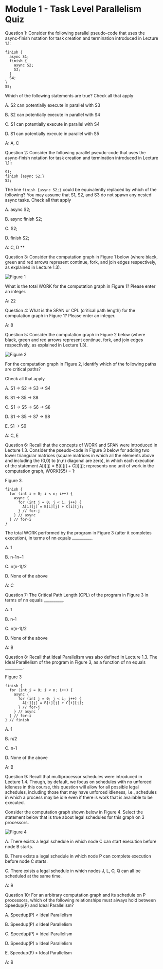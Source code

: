 # Module 1 - Task Level Parallelism Quiz

Question 1: Consider the following parallel pseudo-code that uses the async-finish notation for task creation and termination introduced in Lecture 1.1:
```
finish {
  async S1;
  finish {
    async S2;
    S3;
  }
  S4;
}
S5;
```
Which of the following statements are true? Check all that apply

A. S2 can potentially execute in parallel with S3

B. S2 can potentially execute in parallel with S4

C. S1 can potentially execute in parallel with S4

D. S1 can potentially execute in parallel with S5

A: A, C

Question 2: Consider the following parallel pseudo-code that uses the async-finish notation for task creation and termination introduced in Lecture 1.1::
```
S1;
finish {async S2;}
S3;
```
The line `finish {async S2;}` could be equivalently replaced by which of the following? You may assume that S1, S2, and S3 do not spawn any nested async tasks. Check all that apply

A. async S2;

B. async finish S2;

C. S2;

D. finish S2;

A: C, D **

Question 3: Consider the computation graph in Figure 1 below (where black, green and red arrows represent continue, fork, and join edges respectively, as explained in Lecture 1.3).

![Figure 1](/Parallel_Programming/images/quiz1fig1.jpg "Figure 1")

What is the total WORK for the computation graph in Figure 1? Please enter an integer.

A: 22

Question 4: What is the SPAN or CPL (critical path length) for the computation graph in Figure 1? Please enter an integer.

A: 8

Question 5: Consider the computation graph in Figure 2 below (where black, green and red arrows represent continue, fork, and join edges respectively, as explained in Lecture 1.3).

![Figure 2](/Parallel_Programming/images/quiz1fig2.jpg "Figure 2")

For the computation graph in Figure 2, identify which of the following paths are critical paths?

Check all that apply


A. S1 → S2 → S3 → S4

B. S1 → S5 → S8

C. S1 → S5 → S6 → S8

D. S1 → S5 → S7 → S8

E. S1 → S9

A: C, E

Question 6: Recall that the concepts of WORK and SPAN were introduced in Lecture 1.3. Consider the pseudo-code in Figure 3 below for adding two lower triangular matrices (square matrices in which all the elements above and including the (0,0) to (n,n) diagonal are zero), in which each execution of the statement A[i][j] = B[i][j] + C[i][j]; represents one unit of work in the computation graph, WORK(S5) = 1:

Figure 3.
```
finish {
  for (int i = 0; i < n; i++) {
    async {
      for (int j = 0; j < i; j++) {          
        A[i][j] = B[i][j] + C[i][j];        
      } // for-j      
    } // async
  } // for-i  
}
```
The total WORK performed by the program in Figure 3 (after it completes execution), in terms of nn equals __________.

A. 1

B. n-1n−1

C. n(n-1)/2

D. None of the above

A: C

Question 7: The Critical Path Length (CPL) of the program in Figure 3 in terms of nn equals __________.

A. 1

B. n-1

C. n(n-1)/2

D. None of the above

A: B

Question 8: Recall that Ideal Parallelism was also defined in Lecture 1.3. The Ideal Parallelism of the program in Figure 3, as a function of nn equals _________.

Figure 3
```
finish {    
  for (int i = 0; i < n; i++) {      
    async {        
      for (int j = 0; j < i; j++) {          
        A[i][j] = B[i][j] + C[i][j];        
      } // for-j      
    } // async    
  } // for-i  
} // finish
```

A. 1

B. n/2

C. n-1

D. None of the above

A: B

Question 9: Recall that multiprocessor schedules were introduced in Lecture 1.4. Though, by default, we focus on schedules with no unforced idleness in this course, this question will allow for all possible legal schedules, including those that may have unforced idleness, i.e., schedules in which a process may be idle even if there is work that is available to be executed.

Consider the computation graph shown below in Figure 4. Select the statement below that is true about legal schedules for this graph on 3 processors.

![Figure 4](/Parallel_Programming/images/quiz1fig4.jpg "Figure 4")

A. There exists a legal schedule in which node C can start execution before node B starts.

B. There exists a legal schedule in which node P can complete execution before node C starts.

C. There exists a legal schedule in which nodes J, L, O, Q can all be scheduled at the same time.

A: B

Question 10: For an arbitrary computation graph and its schedule on P processors, which of the following relationships must always hold between Speedup(P) and Ideal Parallelism?

A. Speedup(P) < Ideal Parallelism

B. Speedup(P) ≤ Ideal Parallelism

C. Speedup(P) = Ideal Parallelism

D. Speedup(P) ≥ Ideal Parallelism

E. Speedup(P) > Ideal Parallelism

A: B




